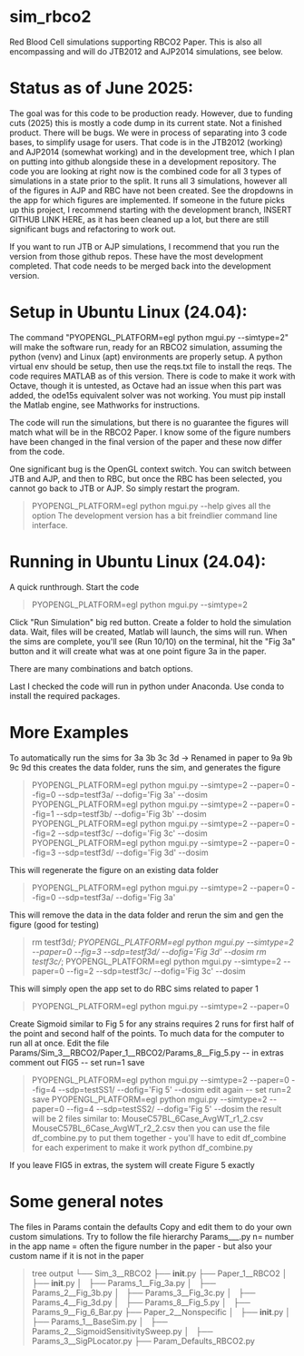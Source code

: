 # sim_rbco2
Red Blood Cell simulations supporting RBCO2 Paper.
This is also all encompassing and will do JTB2012 and AJP2014 simulations, see below.

# Status as of June 2025:
The goal was for this code to be production ready.  However, due to funding cuts (2025) this is mostly a code dump in its current state.  Not a finished product.  There will be bugs.  We were in process of separating into 3 code bases, to simplify usage for users.  That code is in the JTB2012 (working) and AJP2014 (somewhat working) and in the development tree, which I plan on putting into github alongside these in a development repository.  The code you are looking at right now is the combined code for all 3 types of simulations in a state prior to the split.  It runs all 3 simulations, however all of the figures in AJP and RBC have not been created.  See the dropdowns in the app for which figures are implemented.  If someone in the future picks up this project, I recommend starting with the development branch, INSERT GITHUB LINK HERE, as it has been cleaned up a lot, but there are still significant bugs and refactoring to work out.

If you want to run JTB or AJP simulations, I recommend that you run the version from those github repos. These have the most development completed.  That code needs to be merged back into the development version.

# Setup in Ubuntu Linux (24.04):
The command "PYOPENGL_PLATFORM=egl python mgui.py --simtype=2" will make the software run, ready for an RBCO2 simulation, assuming the python (venv) and Linux (apt) environments are properly setup.  A python virtual env should be setup, then use the reqs.txt file to install the reqs.  The code requires MATLAB as of this version.  There is code to make it work with Octave, though it is untested, as Octave had an issue when this part was added, the ode15s equivalent solver was not working.  You must pip install the Matlab engine, see Mathworks for instructions.

The code will run the simulations, but there is no guarantee the figures will match what will be in the RBCO2 Paper.  I know some of the figure numbers have been changed in the final version of the paper and these now differ from the code.

One significant bug is the OpenGL context switch.  You can switch between JTB and AJP, and then to RBC, but once the RBC has been selected, you cannot go back to JTB or AJP.  So simply restart the program.


> PYOPENGL_PLATFORM=egl python mgui.py --help gives all the option
The development version has a bit freindlier command line interface.

# Running in Ubuntu Linux (24.04):
A quick runthrough.
Start the code

> PYOPENGL_PLATFORM=egl python mgui.py --simtype=2

Click "Run Simulation" big red button.
Create a folder to hold the simulation data.
Wait, files will be created, Matlab will launch, the sims will run.
When the sims are complete, you'll see (Run 10/10) on the terminal, hit the "Fig 3a" button and it will create what was at one point figure 3a in the paper.

There are many combinations and batch options.

Last I checked the code will run in python under Anaconda.  Use conda to install the required packages.

# More Examples
To automatically run the sims for 3a 3b 3c 3d -> Renamed in paper to 9a 9b 9c 9d
this creates the data folder, runs the sim, and generates the figure
> PYOPENGL_PLATFORM=egl python mgui.py --simtype=2 --paper=0 --fig=0 --sdp=testf3a/ --dofig='Fig 3a' --dosim
> PYOPENGL_PLATFORM=egl python mgui.py --simtype=2 --paper=0 --fig=1 --sdp=testf3b/ --dofig='Fig 3b' --dosim
> PYOPENGL_PLATFORM=egl python mgui.py --simtype=2 --paper=0 --fig=2 --sdp=testf3c/ --dofig='Fig 3c' --dosim
> PYOPENGL_PLATFORM=egl python mgui.py --simtype=2 --paper=0 --fig=3 --sdp=testf3d/ --dofig='Fig 3d' --dosim

This will regenerate the figure on an existing data folder
> PYOPENGL_PLATFORM=egl python mgui.py --simtype=2 --paper=0 --fig=0 --sdp=testf3a/ --dofig='Fig 3a'

This will remove the data in the data folder and rerun the sim and gen the figure (good for testing)
> rm testf3d/*; PYOPENGL_PLATFORM=egl python mgui.py --simtype=2 --paper=0 --fig=3 --sdp=testf3d/ --dofig='Fig 3d' --dosim
> rm testf3c/*; PYOPENGL_PLATFORM=egl python mgui.py --simtype=2 --paper=0 --fig=2 --sdp=testf3c/ --dofig='Fig 3c' --dosim

This will simply open the app set to do RBC sims related to paper 1
> PYOPENGL_PLATFORM=egl python mgui.py --simtype=2 --paper=0

Create Sigmoid similar to Fig 5 for any strains
requires 2 runs for first half of the point and second half of the points. To much data for the computer to run all at once.
Edit the file Params/Sim_3__RBCO2/Paper_1__RBCO2/Params_8__Fig_5.py
-- in extras comment out FIG5
-- set run=1
save
> PYOPENGL_PLATFORM=egl python mgui.py --simtype=2 --paper=0 --fig=4 --sdp=testSS1/ --dofig='Fig 5' --dosim
edit again
-- set run=2
save
> PYOPENGL_PLATFORM=egl python mgui.py --simtype=2 --paper=0 --fig=4 --sdp=testSS2/ --dofig='Fig 5' --dosim
the result will be 2 files similar to:
    MouseC57BL_6Case_AvgWT_r1_2.csv
    MouseC57BL_6Case_AvgWT_r2_2.csv
then you can use the file df_combine.py to put them together - you'll have to edit df_combine for each experiment to make it work
> python df_combine.py

If you leave FIG5 in extras, the system will create Figure 5 exactly

# Some general notes
The files in Params contain the defaults
Copy and edit them to do your own custom simulations.
Try to follow the file hierarchy
Params_<n>__<name>.py
n= number in the app
name = often the figure number in the paper - but also your custom name if it is not in the paper
> tree output
└── Sim_3__RBCO2
    ├── __init__.py
    ├── Paper_1__RBCO2
    │   ├── __init__.py
    │   ├── Params_1__Fig_3a.py
    │   ├── Params_2__Fig_3b.py
    │   ├── Params_3__Fig_3c.py
    │   ├── Params_4__Fig_3d.py
    │   ├── Params_8__Fig_5.py
    │   ├── Params_9__Fig_6_Bar.py
    ├── Paper_2__Nonspecific
    │   ├── __init__.py
    │   ├── Params_1__BaseSim.py
    │   ├── Params_2__SigmoidSensitivitySweep.py
    │   ├── Params_3__SigPLocator.py
    ├── Param_Defaults_RBCO2.py


